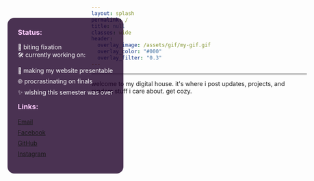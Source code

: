 ```yaml
---
layout: splash
permalink: /
title: null
classes: wide
header:
  overlay_image: /assets/gif/my-gif.gif
  overlay_color: "#000"
  overlay_filter: "0.3"
---
```


<style>
.overlay-box {
  position: absolute;
  top: 6rem;
  left: 2rem;
  background: rgba(30, 0, 40, 0.8);
  padding: 1.5rem;
  border-radius: 1rem;
  max-width: 350px;
  color: white;
}

.overlay-box h3 {
  margin-top: 0;
  color: #ffccff;
}
.overlay-box ul {
  list-style: none;
  padding-left: 0;
}
.overlay-box li {
  margin-bottom: 0.5rem;
}
</style>

<div class="overlay-box">
  <h3>Status:</h3>
  🧠 biting fixation<br>
  🛠️ currently working on:
  <ul>
    <li>📌 making my website presentable</li>
    <li>🌐 procrastinating on finals</li>
    <li>✨ wishing this semester was over</li>
  </ul>
  <h3>Links:</h3>
  <ul>
    <li><a href="mailto:your@email.com">Email</a></li>
    <li><a href="https://facebook.com/yourprofile" target="_blank">Facebook</a></li>
    <li><a href="https://github.com/kennyspezi" target="_blank">GitHub</a></li>
    <li><a href="https://instagram.com/yourinsta" target="_blank">Instagram</a></li>
  </ul>
</div>

---

<div class="home-blurb">
  welcome to my digital house. it's where i post updates, projects, and random stuff i care about. get cozy.
</div>
